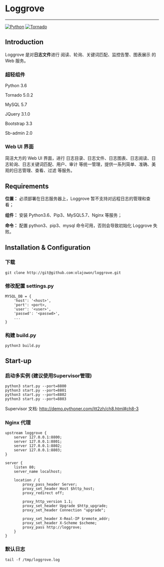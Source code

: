 # Loggrove
***

[![Python](https://img.shields.io/badge/python-3.6-brightgreen.svg?style=flat)](https://www.python.org/)
[![Tornado](https://img.shields.io/badge/tornado-5.0.2-brightgreen.svg)](http://www.tornadoweb.org/)

## Introduction
Loggrove 是对**日志文件**进行 阅读、轮询、关键词匹配、监控告警、图表展示 的 Web 服务。

### 超轻组件
Python 3.6 

Tornado 5.0.2

MySQL 5.7

JQuery 3.1.0

Bootstrap 3.3

Sb-admin 2.0

### Web UI 界面
简洁大方的 Web UI 界面，进行 日志目录、日志文件、日志图表、日志阅读、日志轮询、日志关键词匹配、用户、审计 等统一管理，提供一系列简单、准确、美观的日志管理、查看、过滤 等服务。


## Requirements

**位置：** 必须部署在日志服务器上，Loggrove 暂不支持对远程日志的管理和查看；

**组件：** 安装 Python3.6、Pip3、MySQL5.7、Nginx 等服务；

**命令：** 配置 python3、pip3、mysql 命令可用，否则会导致初始化 Loggrove 失败。


## Installation & Configuration
### 下载
	git clone http://git@github.com:olajowon/loggrove.git

### 修改配置 settings.py
	MYSQL_DB = {
	    'host': '<host>',
	    'port': <port>,
	    'user': '<user>',
	    'passwd': '<passwd>',
	    ...
	}

### 构建 build.py
	python3 build.py

## Start-up
### 启动多实例 (建议使用Supervisor管理)
	python3 start.py --port=8800
	python3 start.py --port=8801
	python3 start.py --port=8802
	python3 start.py --port=8803
Supervisor 文档: <http://demo.pythoner.com/itt2zh/ch8.html#ch8-3>

### Nginx 代理
	upstream loggrove {
	    server 127.0.0.1:8800;
	    server 127.0.0.1:8801;
	    server 127.0.0.1:8802;
	    server 127.0.0.1:8803;
	}

	server {
	    listen 80;
	    server_name localhost;

	    location / {
	        proxy_pass_header Server;
	        proxy_set_header Host $http_host;
	        proxy_redirect off;

	        proxy_http_version 1.1;
	        proxy_set_header Upgrade $http_upgrade;
	        proxy_set_header Connection "upgrade";

	        proxy_set_header X-Real-IP $remote_addr;
	        proxy_set_header X-Scheme $scheme;
	        proxy_pass http://loggrove;
	    }
	}
	
### 默认日志
	tail -f /tmp/loggrove.log	














